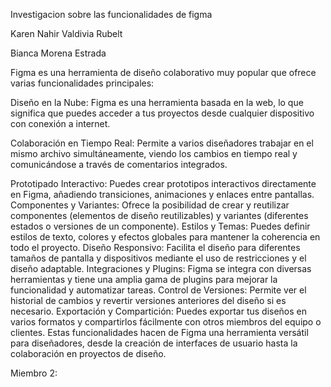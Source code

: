 Investigacion sobre las funcionalidades de figma

Karen Nahir Valdivia Rubelt

Bianca Morena Estrada

Figma es una herramienta de diseño colaborativo muy popular que ofrece varias funcionalidades principales:

Diseño en la Nube: Figma es una herramienta basada en la web, lo que significa que puedes acceder a tus proyectos desde cualquier dispositivo con conexión a internet.

Colaboración en Tiempo Real: Permite a varios diseñadores trabajar en el mismo archivo simultáneamente, viendo los cambios en tiempo real y comunicándose a través de comentarios integrados.

Prototipado Interactivo: Puedes crear prototipos interactivos directamente en Figma, añadiendo transiciones, animaciones y enlaces entre pantallas.
Componentes y Variantes: Ofrece la posibilidad de crear y reutilizar componentes (elementos de diseño reutilizables) y variantes (diferentes estados o versiones de un componente).
Estilos y Temas: Puedes definir estilos de texto, colores y efectos globales para mantener la coherencia en todo el proyecto.
Diseño Responsivo: Facilita el diseño para diferentes tamaños de pantalla y dispositivos mediante el uso de restricciones y el diseño adaptable.
Integraciones y Plugins: Figma se integra con diversas herramientas y tiene una amplia gama de plugins para mejorar la funcionalidad y automatizar tareas.
Control de Versiones: Permite ver el historial de cambios y revertir versiones anteriores del diseño si es necesario.
Exportación y Compartición: Puedes exportar tus diseños en varios formatos y compartirlos fácilmente con otros miembros del equipo o clientes.
Estas funcionalidades hacen de Figma una herramienta versátil para diseñadores, desde la creación de interfaces de usuario hasta la colaboración en proyectos de diseño.








Miembro 2: 
